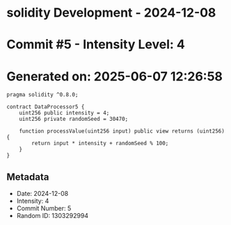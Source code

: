 ﻿# solidity Development - 2024-12-08
# Commit #5 - Intensity Level: 4
# Generated on: 2025-06-07 12:26:58
```solidity
pragma solidity ^0.8.0;

contract DataProcessor5 {
    uint256 public intensity = 4;
    uint256 private randomSeed = 30470;

    function processValue(uint256 input) public view returns (uint256) {
        return input * intensity + randomSeed % 100;
    }
}
```
## Metadata
- Date: 2024-12-08
- Intensity: 4
- Commit Number: 5
- Random ID: 1303292994

